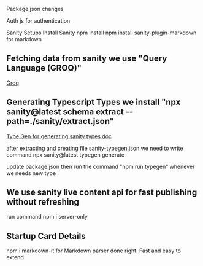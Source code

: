 Package json changes

Auth js for authentication

Sanity Setups
Install Sanity npm install
npm install sanity-plugin-markdown for markdown

## Fetching data from sanity we use "Query Language (GROQ)"

<a href='https://www.sanity.io/docs/groq'>Groq<a>

## Generating Typescript Types we install "npx sanity@latest schema extract --path=./sanity/extract.json"

<a href="https://www.sanity.io/docs/sanity-typegen">Type Gen for generating sanity types doc</a>

after extracting and creating file sanity-typegen.json we need to write command
npx sanity@latest typegen generate

update package.json
then run the command "npm run typegen" whenever we needs new type

## We use sanity live content api for fast publishing without refreshing

run command npm i server-only

## Startup Card Details

npm i markdown-it for Markdown parser done right. Fast and easy to extend
